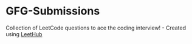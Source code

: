 # GFG-Submissions
Collection of LeetCode questions to ace the coding interview! - Created using [LeetHub](https://github.com/QasimWani/LeetHub)
